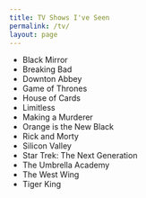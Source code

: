 ```yaml
---
title: TV Shows I've Seen
permalink: /tv/
layout: page
---
```


- Black Mirror
- Breaking Bad
- Downton Abbey
- Game of Thrones
- House of Cards
- Limitless
- Making a Murderer
- Orange is the New Black
- Rick and Morty
- Silicon Valley
- Star Trek: The Next Generation
- The Umbrella Academy
- The West Wing
- Tiger King
